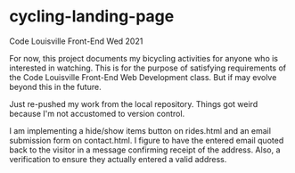 # cycling-landing-page
Code Louisville Front-End Wed 2021

For now, this project documents my bicycling activities for anyone who is interested in watching. This is for the purpose of satisfying requirements of the Code Louisville Front-End Web Development class. But if may evolve beyond this in the future.

Just re-pushed my work from the local repository. Things got weird because I'm not accustomed to version control.

I am implementing a hide/show items button on rides.html and an email submission form on contact.html. I figure to have the entered email quoted back to the visitor in a message confirming receipt of the address. Also, a verification to ensure they actually entered a valid address.
